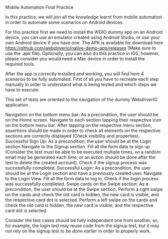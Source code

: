 Mobile Automation Final Practice


In this practice, we will join all the knowledge learnt from mobile automation in order to automate some scenarios on Android devices.

For this practice first we need to install the WDIO dummy app on an Android device, you can use an emulator created using Android Studio, or use your own Android device if you have one. The APK is available for download here https://github.com/webdriverio/native-demo-app/releases (Make sure to use the .apk file). Optionally, you can also do this practice in IOS, however, please consider you would need a Mac device in order to install the required tools.

After the app is correctly installed and working, you will find here 4 scenarios to be fully automated. First of all you have to recreate each step manually in order to understand what is being tested and which steps we have to execute. 

This set of tests are oriented to the navigation of the dummy WebdriverIO application. 

Navigation on the bottom menu bar:
As a precondition, the user should be on the Home screen.
Navigate to each section tapping their respective icon on the bottom menu bar.
After tapping on the respective menu section, assertions should be made in order to check all elements on the respective sections are correctly displayed (Check visibility and properties).
Successful Sign Up:
As a precondition, the user should be at the Login section
Navigate to the Signup section.
Fill all the form data to sign up (Consider the test must be able to be executed multiple times, so a random email may be generated each time, or an action should be done after the test to delete the created account).
Check if the signup process was successfully completed.
Successful Login:
As a precondition, the user should be at the Login section and have a previously created user.
Navigate to the Login View.
Fill all the form data to log in.
Check if the login process was successfully completed.
Swipe cards on the Swipe section:
As a precondition, the user should be at the Swipe section.
Perform a right swipe on the cards and check the old card is hidden, the new card is visible, and the respective card dot is selected.
Perform a left swipe on the cards and check the old card is hidden, the new card is visible, and the respective card dot is selected.

	
Consider the test cases should be fully independent one from another, so, for example, the login test may reuse code from the signup test, but it may not rely on the signup test to be done earlier in order to properly work.

